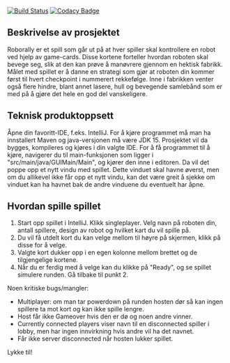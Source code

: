 [![Build Status](https://travis-ci.com/inf112-v21/Trivial-Solution.svg?branch=master)](https://travis-ci.com/inf112-v21/Trivial-Solution) [![Codacy Badge](https://app.codacy.com/project/badge/Grade/59c74c9604594cb0a07585f2dd1d4f45)](https://www.codacy.com/gh/inf112-v21/Trivial-Solution/dashboard?utm_source=github.com&amp;utm_medium=referral&amp;utm_content=inf112-v21/Trivial-Solution&amp;utm_campaign=Badge_Grade)

## Beskrivelse av prosjektet
Roborally er et spill som går ut på at hver spiller skal kontrollere en robot ved hjelp av game-cards. Disse kortene forteller hvordan roboten skal bevege seg, slik at den kan prøve å manøvrere gjennom en hektisk fabrikk. Målet med spillet er å danne en strategi som gjør at roboten din kommer først til hvert checkpoint i nummerert rekkefølge. Inne i fabrikken venter også flere hindre, blant annet lasere, hull og bevegende samlebånd som er med på å gjøre det hele en god del vanskeligere.

## Teknisk produktoppsett
Åpne din favoritt-IDE, f.eks. IntelliJ. For å kjøre programmet må man ha innstallert Maven og java-versjonen må være JDK 15.
Prosjektet vil da bygges, kompileres og kjøres i din valgte IDE. For å få programmet til å kjøre, navigerer du til main-funksjonen som ligger i  "src/main/java/GUIMain/Main", og kjører den inne i editoren. Da vil det poppe opp et nytt vindu med spillet. Dette vinduet skal havne øverst, men om du allikevel ikke får opp et nytt vindu, kan det være greit å sjekke om vinduet kan ha havnet bak de andre vinduene du eventuelt har åpne.

## Hvordan spille spillet
1)  Start opp spillet i IntelliJ. Klikk singleplayer. Velg navn på roboten din, antall spillere, design av robot og hvilket kart du vil spille på. 
2)  Du vil få utdelt kort du kan velge mellom til høyre på skjermen, klikk på disse for å velge.
3)  Valgte kort dukker opp i en egen kolonne mellom brettet og de tilgjengelige kortene.
4)  Når du er ferdig med å velge kan du klikke på "Ready", og se spillet simulere runden. Gå tilbake til punkt 2.

Noen kritiske bugs/mangler:
- Multiplayer: om man tar powerdown på runden hosten dør så kan ingen spillere ta mot kort og kan ikke spille lengre.
- Host får ikke Gameover hvis den er dø og noen andre vinner.
- Currently connected players viser navn til en disconnected spiller i lobby, men har ingen innvirkning hvis andre vil ha det navnet.
- Får ikke server disconnected når hosten lukker spillet.

Lykke til!
